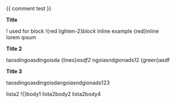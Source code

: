 ﻿
{{
    comment test
}}

**Title**

! used for block !{red lighten-2}*block* 
Inline example {red}inline  
lorem ipsum 

**Title 2**    

taosdingoasdingoisda {lines}*asdf2* ngoiasndgionads12 {green}asdf


**Title 3**

taosdingoasdingoisdangoiasndgionads123




<!--  lista 2  -->

lista2 !{}body1
lista2body2
lista2body4